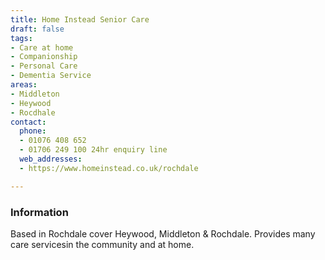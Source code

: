 ```yaml
---
title: Home Instead Senior Care
draft: false
tags:
- Care at home
- Companionship
- Personal Care
- Dementia Service
areas:
- Middleton
- Heywood
- Rocdhale
contact:
  phone:
  - 01076 408 652
  - 01706 249 100 24hr enquiry line
  web_addresses:
  - https://www.homeinstead.co.uk/rochdale

---
```


### Information
Based in Rochdale cover Heywood, Middleton & Rochdale.
Provides many care servicesin the community and at home.

